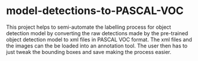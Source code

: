 # model-detections-to-PASCAL-VOC
This project helps to semi-automate the labelling process for object detection model by converting the raw detections made by the pre-trained object detection model to xml files in PASCAL VOC format. The xml files and the images can the be loaded into an annotation tool. The user then has to just tweak the bounding boxes and save making the process easier.
